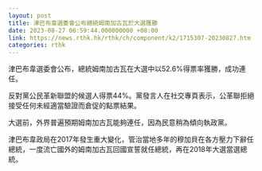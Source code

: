 ```yaml
---
layout: post
title: 津巴布韋選委會公布總統姆南加古瓦於大選獲勝
date: 2023-08-27 06:59:44.000000000 +08:00
link: https://news.rthk.hk/rthk/ch/component/k2/1715307-20230827.htm
categories: rthk
---
```


津巴布韋選委會公布，總統姆南加古瓦在大選中以52.6%得票率獲勝，成功連任。

反對黨公民革新聯盟的候選人得票44%。黨發言人在社交專頁表示，公革聯拒絕接受任何未經適當驗證而倉促的點票結果。

大選前，外界普遍預期姆南加古瓦能夠連任，因為民意稍為傾向執政黨。

津巴布韋政局在2017年發生重大變化，管治當地多年的穆加貝在各方壓力下辭任總統，一度流亡國外的姆南加古瓦回國宣誓就任總統，再在2018年大選當選總統。
